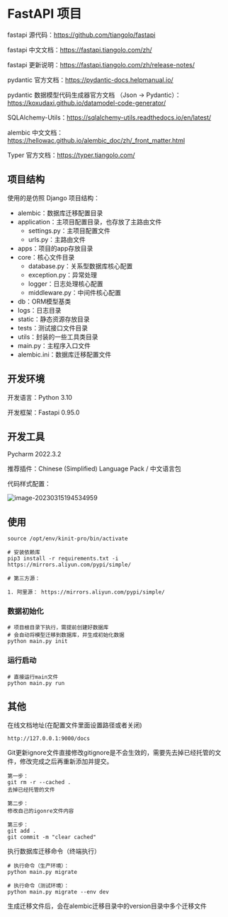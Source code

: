 # FastAPI 项目

fastapi 源代码：https://github.com/tiangolo/fastapi

fastapi 中文文档：https://fastapi.tiangolo.com/zh/

fastapi 更新说明：https://fastapi.tiangolo.com/zh/release-notes/

pydantic 官方文档：https://pydantic-docs.helpmanual.io/

pydantic 数据模型代码生成器官方文档 （Json -> Pydantic）：https://koxudaxi.github.io/datamodel-code-generator/

SQLAlchemy-Utils：https://sqlalchemy-utils.readthedocs.io/en/latest/

alembic 中文文档：https://hellowac.github.io/alembic_doc/zh/_front_matter.html

Typer 官方文档：https://typer.tiangolo.com/


## 项目结构

使用的是仿照 Django 项目结构：

- alembic：数据库迁移配置目录
- application：主项目配置目录，也存放了主路由文件
  - settings.py：主项目配置文件
  - urls.py：主路由文件
- apps：项目的app存放目录
- core：核心文件目录
  - database.py：关系型数据库核心配置
  - exception.py：异常处理
  - logger：日志处理核心配置
  - middleware.py：中间件核心配置
- db：ORM模型基类
- logs：日志目录
- static：静态资源存放目录
- tests：测试接口文件目录
- utils：封装的一些工具类目录
- main.py：主程序入口文件
- alembic.ini：数据库迁移配置文件

## 开发环境

开发语言：Python 3.10

开发框架：Fastapi 0.95.0

## 开发工具

Pycharm 2022.3.2

推荐插件：Chinese (Simplified) Language Pack / 中文语言包

代码样式配置：

![image-20230315194534959](https://ktianc.oss-cn-beijing.aliyuncs.com/kinit/public/images/image-20230315194534959.png)

## 使用

```
source /opt/env/kinit-pro/bin/activate

# 安装依赖库
pip3 install -r requirements.txt -i https://mirrors.aliyun.com/pypi/simple/

# 第三方源：

1. 阿里源： https://mirrors.aliyun.com/pypi/simple/
```

### 数据初始化

```shell
# 项目根目录下执行，需提前创建好数据库
# 会自动将模型迁移到数据库，并生成初始化数据
python main.py init
```

### 运行启动

```shell
# 直接运行main文件
python main.py run
```

## 其他

在线文档地址(在配置文件里面设置路径或者关闭)

```
http://127.0.0.1:9000/docs
```

Git更新ignore文件直接修改gitignore是不会生效的，需要先去掉已经托管的文件，修改完成之后再重新添加并提交。
```
第一步：
git rm -r --cached .
去掉已经托管的文件

第二步：
修改自己的igonre文件内容

第三步：
git add .
git commit -m "clear cached"
```

执行数据库迁移命令（终端执行）

```shell
# 执行命令（生产环境）：
python main.py migrate

# 执行命令（测试环境）：
python main.py migrate --env dev
```

生成迁移文件后，会在alembic迁移目录中的version目录中多个迁移文件